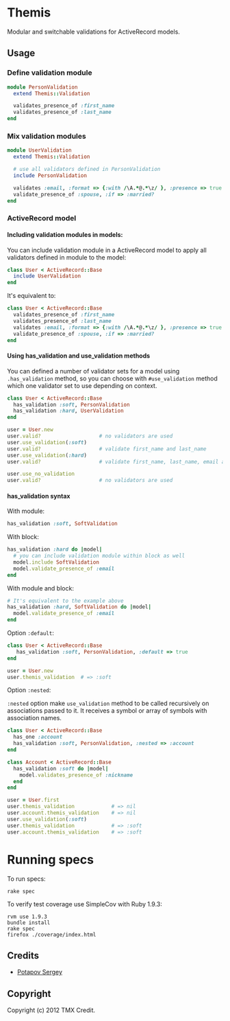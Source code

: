 # Themis

Modular and switchable validations for ActiveRecord models.

## Usage

### Define validation module

```ruby
module PersonValidation
  extend Themis::Validation

  validates_presence_of :first_name
  validates_presence_of :last_name
end
```

### Mix validation modules

```ruby
module UserValidation
  extend Themis::Validation

  # use all validators defined in PersonValidation
  include PersonValidation

  validates :email, :format => {:with /\A.*@.*\z/ }, :presence => true
  validate_presence_of :spouse, :if => :married?
end
```

### ActiveRecord model

#### Including validation modules in models:

You can include validation module in a ActiveRecord model to apply all validators
defined in module to the model:

```ruby
class User < ActiveRecord::Base
  include UserValidation
end
```

It's equivalent to:

```ruby
class User < ActiveRecord::Base
  validates_presence_of :first_name
  validates_presence_of :last_name
  validates :email, :format => {:with /\A.*@.*\z/ }, :presence => true
  validate_presence_of :spouse, :if => :married?
end
```

#### Using has\_validation and use\_validation methods

You can defined a number of validator sets for a model using `.has_validation` method, so you can
choose with `#use_validation` method which one validator set to use depending on context.

```ruby
class User < ActiveRecord::Base
  has_validation :soft, PersonValidation
  has_validation :hard, UserValidation
end

user = User.new
user.valid?                   # no validators are used
user.use_validation(:soft)
user.valid?                   # validate first_name and last_name
user.use_validation(:hard)
user.valid?                   # validate first_name, last_name, email and spouse(if user is married)

user.use_no_validation
user.valid?                   # no validators are used
```

#### has\_validation syntax

With module:


```ruby
has_validation :soft, SoftValidation
```

With block:

```ruby
has_validation :hard do |model|
  # you can include validation module within block as well
  model.include SoftValidation
  model.validate_presence_of :email
end
```

With module and block:

```ruby
# It's equivalent to the example above
has_validation :hard, SoftValidation do |model|
  model.validate_presence_of :email
end
```

Option `:default`:

```ruby
class User < ActiveRecord::Base
   has_validation :soft, PersonValidation, :default => true
end

user = User.new
user.themis_validation  # => :soft
```

Option `:nested`:

`:nested` option make `use_validation` method to be called recursively on associations passed to it.
It receives a symbol or array of symbols with association names.

```ruby
class User < ActiveRecord::Base
  has_one :account
  has_validation :soft, PersonValidation, :nested => :account
end

class Account < ActiveRecord::Base
  has_validation :soft do |model|
    model.validates_presence_of :nickname
  end
end

user = User.first
user.themis_validation            # => nil
user.account.themis_validation    # => nil
user.use_validation(:soft)
user.themis_validation            # => :soft
user.account.themis_validation    # => :soft
```

# Running specs

To run specs:

```
rake spec
```

To verify test coverage use SimpleCov with Ruby 1.9.3:

```
rvm use 1.9.3
bundle install
rake spec
firefox ./coverage/index.html
```


## Credits

* [Potapov Sergey](https://github.com/greyblake)

## Copyright

Copyright (c) 2012 TMX Credit.

